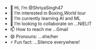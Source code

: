 - 👋 Hi, I’m @ShriyaSingh47
- 👀 I’m interested in Boxing,World tour
- 🌱 I’m currently learning AI and ML
- 💞️ I’m looking to collaborate on ...NIELIT 
- 📫 How to reach me ...Gmail
- 😄 Pronouns: ...she/her
- ⚡ Fun fact: ...Silence everywhere!

<!---
ShriyaSingh47/ShriyaSingh47 is a ✨ special ✨ repository because its `README.md` (this file) appears on your GitHub profile.
You can click the Preview link to take a look at your changes.
--->
